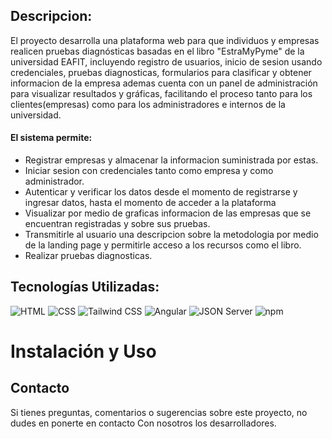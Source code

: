 ## Descripcion:
El proyecto desarrolla una plataforma web para que individuos y empresas realicen pruebas diagnósticas basadas en el libro "EstraMyPyme" de la universidad EAFIT, incluyendo registro de usuarios, inicio de sesion usando credenciales, pruebas diagnosticas, formularios para clasificar y obtener informacion de la empresa ademas cuenta con un panel de administración para visualizar resultados y gráficas, facilitando el proceso tanto para los clientes(empresas) como para los administradores e internos de la universidad.
#### El sistema permite:
- Registrar empresas y almacenar la informacion suministrada por estas.
- Iniciar sesion con credenciales tanto como empresa y como administrador.
- Autenticar y verificar los datos desde el momento de registrarse y ingresar datos, hasta el momento de acceder a la plataforma
- Visualizar por medio de graficas informacion de las empresas que se encuentran registradas y sobre sus pruebas.
- Transmitirle al usuario una descripcion sobre la metodologia por medio de la landing page y permitirle acceso a los recursos como el libro.
- Realizar pruebas diagnosticas.

## Tecnologías Utilizadas:


![HTML](https://img.shields.io/badge/HTML-5-orange?style=for-the-badge&logo=html5)
![CSS](https://img.shields.io/badge/CSS-3-blue?style=for-the-badge&logo=css3)
![Tailwind CSS](https://img.shields.io/badge/Tailwind_CSS-2.x-38B2AC?style=for-the-badge&logo=tailwind-css)
![Angular](https://img.shields.io/badge/Angular-18-red?style=for-the-badge&logo=angular)
![JSON Server](https://img.shields.io/badge/JSON_Server-latest-green?style=for-the-badge&logo=json)
![npm](https://img.shields.io/badge/npm-v10.8.0-red?style=for-the-badge&logo=npm)



# Instalación y Uso





## Contacto

Si tienes preguntas, comentarios o sugerencias sobre este proyecto, no dudes en ponerte en contacto Con nosotros los desarrolladores.

